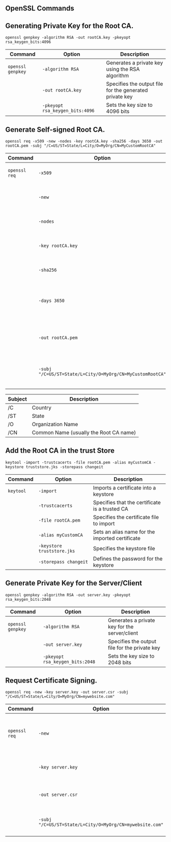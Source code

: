 ## OpenSSL Commands

## Generating Private Key for the Root CA.
```openssl genpkey -algorithm RSA -out rootCA.key -pkeyopt rsa_keygen_bits:4096```

| Command | Option | Description |
|---------|--------|-------------|
| `openssl genpkey` | `-algorithm RSA` | Generates a private key using the RSA algorithm |
|  | `-out rootCA.key` | Specifies the output file for the generated private key |
|  | `-pkeyopt rsa_keygen_bits:4096` | Sets the key size to 4096 bits |

## Generate Self-signed Root CA.
```openssl req -x509 -new -nodes -key rootCA.key -sha256 -days 3650 -out rootCA.pem -subj "/C=US/ST=State/L=City/O=MyOrg/CN=MyCustomRootCA"```

| Command | Option | Description |
|---------|--------|-------------|
| `openssl req` | `-x509` | Creates a self-signed certificate |
|  | `-new` | Generates a new certificate request |
|  | `-nodes` | Does not encrypt the private key |
|  | `-key rootCA.key` | Specifies the private key to use for signing |
|  | `-sha256` | Uses SHA-256 for hashing |
|  | `-days 3650` | Sets the certificate validity period to 3650 days (10 years) |
|  | `-out rootCA.pem` | Specifies the output file for the root CA certificate |
|  | `-subj "/C=US/ST=State/L=City/O=MyOrg/CN=MyCustomRootCA"` | Defines the subject details of the certificate |

|Subject|Description|
|----------|----------|
|/C|Country|
|/ST|State|
|/O|Organization Name|
|/CN| Common Name (usually the Root CA name)|

## Add the Root CA in the trust Store
```keytool -import -trustcacerts -file rootCA.pem -alias myCustomCA -keystore truststore.jks -storepass changeit```

| Command | Option | Description |
|---------|--------|-------------|
| `keytool` | `-import` | Imports a certificate into a keystore |
|  | `-trustcacerts` | Specifies that the certificate is a trusted CA |
|  | `-file rootCA.pem` | Specifies the certificate file to import |
|  | `-alias myCustomCA` | Sets an alias name for the imported certificate |
|  | `-keystore truststore.jks` | Specifies the keystore file |
|  | `-storepass changeit` | Defines the password for the keystore |

## Generate Private Key for the Server/Client
```openssl genpkey -algorithm RSA -out server.key -pkeyopt rsa_keygen_bits:2048```

| Command | Option | Description |
|---------|--------|-------------|
| `openssl genpkey` | `-algorithm RSA` | Generates a private key for the server/client |
|  | `-out server.key` | Specifies the output file for the private key |
|  | `-pkeyopt rsa_keygen_bits:2048` | Sets the key size to 2048 bits |

## Request Certificate Signing.
```openssl req -new -key server.key -out server.csr -subj "/C=US/ST=State/L=City/O=MyOrg/CN=mywebsite.com"```

| Command | Option | Description |
|---------|--------|-------------|
| `openssl req` | `-new` | Creates a new certificate signing request (CSR) |
|  | `-key server.key` | Specifies the private key for the CSR |
|  | `-out server.csr` | Specifies the output file for the CSR |
|  | `-subj "/C=US/ST=State/L=City/O=MyOrg/CN=mywebsite.com"` | Defines the subject details for the CSR |
